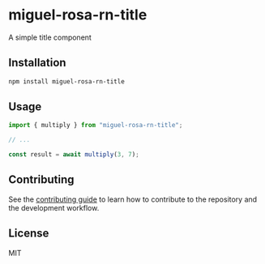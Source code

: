 # miguel-rosa-rn-title

A simple title component 

## Installation

```sh
npm install miguel-rosa-rn-title
```

## Usage

```js
import { multiply } from "miguel-rosa-rn-title";

// ...

const result = await multiply(3, 7);
```

## Contributing

See the [contributing guide](CONTRIBUTING.md) to learn how to contribute to the repository and the development workflow.

## License

MIT

